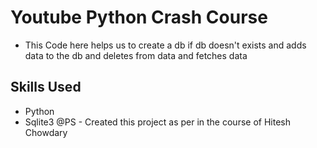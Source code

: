 # Youtube Python Crash Course
- This Code here helps us to create a db if db doesn't exists and adds data to the db and deletes from data and fetches data
## Skills Used
- Python
- Sqlite3
@PS - Created this project as per in the course of Hitesh Chowdary
